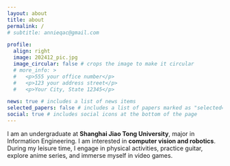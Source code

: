 ```yaml
---
layout: about
title: about
permalink: /
# subtitle: annieqac@gmail.com

profile:
  align: right
  image: 202412_pic.jpg
  image_circular: false # crops the image to make it circular
  # more_info: >
  #   <p>555 your office number</p>
  #   <p>123 your address street</p>
  #   <p>Your City, State 12345</p>

news: true # includes a list of news items
selected_papers: false # includes a list of papers marked as "selected={true}"
social: true # includes social icons at the bottom of the page
---
```


I am an undergraduate at **Shanghai Jiao Tong University**, major in Information Engineering. I am interested in **computer vision and robotics**. During my leisure time, I engage in physical activities, practice guitar, explore anime series, and immerse myself in video games.
